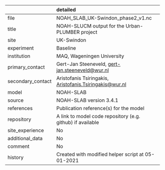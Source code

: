 |                   | detailed                                                   |
|:------------------|:-----------------------------------------------------------|
| file              | NOAH_SLAB_UK-Swindon_phase2_v1.nc                          |
| title             | NOAH-SLUCM output for the Urban-PLUMBER project            |
| site              | UK-Swindon                                                 |
| experiment        | Baseline                                                   |
| institution       | MAQ, Wageningen University                                 |
| primary_contact   | Gert-Jan Steeneveld, gert-jan.steeneveld@wur.nl            |
| secondary_contact | Aristofanis Tsiringakis, Aristofanis.Tsiringakis@wur.nl    |
| model             | NOAH-SLAB                                                  |
| source            | NOAH-SLAB version 3.4.1                                    |
| references        | Publication reference(s) for the model                     |
| repository        | A link to model code repository (e.g. github) if available |
| site_experience   | No                                                         |
| additional_data   | No                                                         |
| comment           | No                                                         |
| history           | Created with modified helper script at 05-01-2021          |
